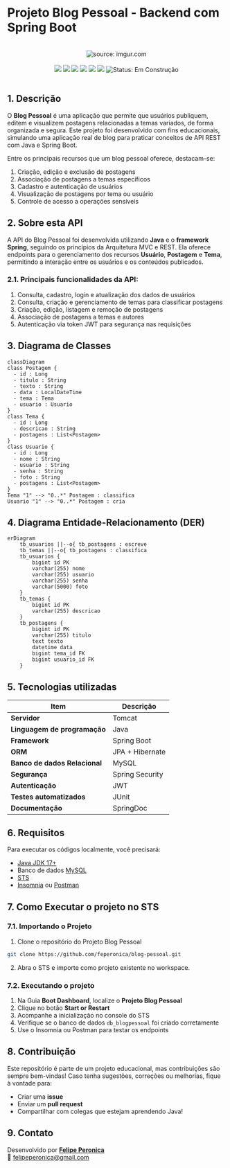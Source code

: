 # Projeto Blog Pessoal - Backend com Spring Boot

<br />

<div align="center">
    <img src="https://i.imgur.com/w8tTOuT.png" title="source: imgur.com" /> 
</div>

<br />

<div align="center">
  <img src="https://img.shields.io/github/languages/top/feperonica/blog-pessoal?style=flat-square" />
  <img src="https://img.shields.io/github/repo-size/feperonica/blog-pessoal?style=flat-square" />
  <img src="https://img.shields.io/github/languages/count/feperonica/blog-pessoal?style=flat-square" />
  <img src="https://img.shields.io/github/last-commit/feperonica/blog-pessoal?style=flat-square" />
  <img src="https://img.shields.io/github/issues/feperonica/blog-pessoal?style=flat-square" />
  <img src="https://img.shields.io/github/issues-pr/feperonica/blog-pessoal?style=flat-square" />
  <img src="https://img.shields.io/badge/status-construção-yellow" alt="Status: Em Construção">
</div>

<br />

## 1. Descrição

O **Blog Pessoal** é uma aplicação que permite que usuários publiquem, editem e visualizem postagens relacionadas a temas variados, de forma organizada e segura. Este projeto foi desenvolvido com fins educacionais, simulando uma aplicação real de blog para praticar conceitos de API REST com Java e Spring Boot.

Entre os principais recursos que um blog pessoal oferece, destacam-se:

1. Criação, edição e exclusão de postagens
2. Associação de postagens a temas específicos
3. Cadastro e autenticação de usuários
4. Visualização de postagens por tema ou usuário
5. Controle de acesso a operações sensíveis

## 2. Sobre esta API

A API do Blog Pessoal foi desenvolvida utilizando **Java** e o **framework Spring**, seguindo os princípios da Arquitetura MVC e REST. Ela oferece endpoints para o gerenciamento dos recursos **Usuário**, **Postagem** e **Tema**, permitindo a interação entre os usuários e os conteúdos publicados.

### 2.1. Principais funcionalidades da API:

1. Consulta, cadastro, login e atualização dos dados de usuários
2. Consulta, criação e gerenciamento de temas para classificar postagens
3. Criação, edição, listagem e remoção de postagens
4. Associação de postagens a temas e autores
5. Autenticação via token JWT para segurança nas requisições

## 3. Diagrama de Classes

```mermaid
classDiagram
class Postagem {
  - id : Long
  - titulo : String
  - texto : String
  - data : LocalDateTime
  - tema : Tema
  - usuario : Usuario
}
class Tema {
  - id : Long
  - descricao : String
  - postagens : List<Postagem>
}
class Usuario {
  - id : Long
  - nome : String
  - usuario : String
  - senha : String
  - foto : String
  - postagens : List<Postagem>
}
Tema "1" --> "0..*" Postagem : classifica
Usuario "1" --> "0..*" Postagem : cria
```

## 4. Diagrama Entidade-Relacionamento (DER)

```mermaid
erDiagram
    tb_usuarios ||--o{ tb_postagens : escreve
    tb_temas ||--o{ tb_postagens : classifica
    tb_usuarios {
        bigint id PK
        varchar(255) nome
        varchar(255) usuario
        varchar(255) senha
        varchar(5000) foto
    }
    tb_temas {
        bigint id PK
        varchar(255) descricao
    }
    tb_postagens {
        bigint id PK
        varchar(255) titulo
        text texto
        datetime data
        bigint tema_id FK
        bigint usuario_id FK
    }
```

## 5. Tecnologias utilizadas

| Item                          | Descrição       |
| ----------------------------- | --------------- |
| **Servidor**                  | Tomcat          |
| **Linguagem de programação**  | Java            |
| **Framework**                 | Spring Boot     |
| **ORM**                       | JPA + Hibernate |
| **Banco de dados Relacional** | MySQL           |
| **Segurança**                 | Spring Security |
| **Autenticação**              | JWT             |
| **Testes automatizados**      | JUnit           |
| **Documentação**              | SpringDoc       |

## 6. Requisitos

Para executar os códigos localmente, você precisará:

- [Java JDK 17+](https://www.oracle.com/java/technologies/javase/jdk17-archive-downloads.html)
- Banco de dados [MySQL](https://dev.mysql.com/downloads/)
- [STS](https://spring.io/tools)
- [Insomnia](https://insomnia.rest/download) ou [Postman](https://www.postman.com/)

## 7. Como Executar o projeto no STS

### 7.1. Importando o Projeto

1. Clone o repositório do Projeto Blog Pessoal

```bash
git clone https://github.com/feperonica/blog-pessoal.git
```

2. Abra o STS e importe como projeto existente no workspace.

### 7.2. Executando o projeto

1. Na Guia **Boot Dashboard**, localize o **Projeto Blog Pessoal**
2. Clique no botão **Start or Restart**
3. Acompanhe a inicialização no console do STS
4. Verifique se o banco de dados `db_blogpessoal` foi criado corretamente
5. Use o Insomnia ou Postman para testar os endpoints

## 8. Contribuição

Este repositório é parte de um projeto educacional, mas contribuições são sempre bem-vindas! Caso tenha sugestões, correções ou melhorias, fique à vontade para:

- Criar uma **issue**
- Enviar um **pull request**
- Compartilhar com colegas que estejam aprendendo Java!

##  9. Contato

Desenvolvido por [**Felipe Peronica**](https://github.com/feperonica)  
📧 felipeperonica@gmail.com
